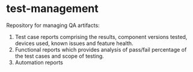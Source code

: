 # test-management
Repository for managing QA artifacts:
1. Test case reports comprising the results, component versions tested, devices used, known issues and feature health.
2. Functional reports which provides analysis of pass/fail percentage of the test cases and scope of testing.
3. Automation reports 
